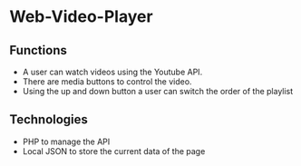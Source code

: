 # Web-Video-Player

## Functions
- A user can watch videos using the Youtube API.
- There are media buttons to control the video.
- Using the up and down button a user can switch the order of the playlist

## Technologies
- PHP to manage the API
- Local JSON to store the current data of the page


